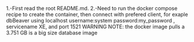 1.-First read the root README.md.
2.-Need to run the docker compose recipe to create the container, then connect with prefered client, for exaple dbBeaver using localhost username:system password:my_password , servicename XE, and port 1521
WARNING NOTE: the docker image pulls a 3.751 GB is a big size database image
